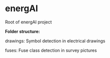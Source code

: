 # energAI

Root of energAI project

**Folder structure:**

drawings: Symbol detection in electrical drawings

fuses: Fuse class detection in survey pictures
